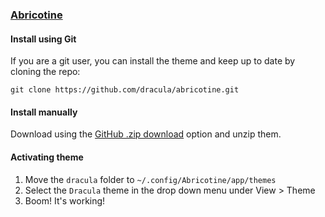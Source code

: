 ### [Abricotine](https://abricotine.brrd.fr/)

#### Install using Git

If you are a git user, you can install the theme and keep up to date by cloning the repo:

    git clone https://github.com/dracula/abricotine.git

#### Install manually

Download using the [GitHub .zip download](https://github.com/dracula/template/archive/master.zip) option and unzip them.

#### Activating theme

1. Move the `dracula` folder to `~/.config/Abricotine/app/themes`
2. Select the `Dracula` theme in the drop down menu under View > Theme
3. Boom! It's working!
